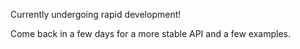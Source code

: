Currently undergoing rapid development!

Come back in a few days for a more stable API and a few examples.